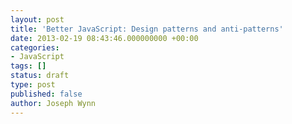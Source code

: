 ```yaml
---
layout: post
title: 'Better JavaScript: Design patterns and anti-patterns'
date: 2013-02-19 08:43:46.000000000 +00:00
categories:
- JavaScript
tags: []
status: draft
type: post
published: false
author: Joseph Wynn
---
```


